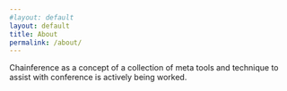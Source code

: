 ```yaml
---
#layout: default
layout: default
title: About
permalink: /about/
---
```


Chainference as a concept of a collection of meta tools and technique to assist with conference is actively being worked.